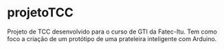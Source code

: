 # projetoTCC

Projeto de TCC desenvolvido para o curso de GTI da Fatec-Itu. Tem como foco a criação de um protótipo de uma prateleira inteligente com Arduino.
